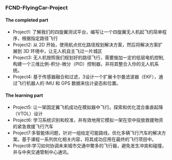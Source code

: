 ###  FCND-FlyingCar-Project
#### The completed part
- Project1: 了解我们的四旋翼测试平台，编写让一个四旋翼无人机起飞的简单程序，根据指定路径飞行
- Project2: 从 2D 开始，使用航点优化路径规划解决方案，然后将解决方案扩展到 3D 环境中，让无人机自主飞过一片城区
- Project3: 无人机按照我们规划好的路径飞行，需要施加一定的低层电机控制,构建一个三维比例-积分-微分（PID）控制器，并将其整合入你的无人机系统。
- Project4: 基于传感器融合和过滤，3设计一个扩展卡尔曼滤波器（EKF），通过飞行机器人的 IMU 和 GPS 数据来估计姿态和位置。

#### The learning part
- Project5: 让一架固定翼飞机成功在模拟器中飞行。探索和优化混合垂直起降（VTOL）设计
- Project6: 学习系统识别和校准，并有效地用它模拟一架在空中投放救援物资的紧急救援飞行汽车
- Project7:多智能体问题，针对一组给定可能路线，优化多辆飞行汽车的解决方案。基于课程一系列优化相关内容，将其成功应用在最终的飞行项目中。
- Project8:学习如何协调未来城市交通中繁多的飞行器，避免发生冲突和碰撞，并与中央交通管制中心通讯。

